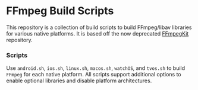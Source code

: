 # FFmpeg Build Scripts 

This repository is a collection of build scripts to build FFmpeg/libav libraries for various native platforms. It is based off the now deprecated [FFmpegKit](https://github.com/arthenica/ffmpeg-kit) repository.

### Scripts

Use `android.sh`, `ios.sh`, `linux.sh`, `macos.sh`, `watchOS`, and `tvos.sh` to build `FFmpeg` for each native platform.
All scripts support additional options to enable optional libraries and disable platform architectures. 
